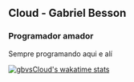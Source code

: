 ## Cloud - Gabriel Besson
###  Programador amador

Sempre programando aqui e alí

[![gbvsCloud's wakatime stats](https://github-readme-stats.vercel.app/api/wakatime?username=gbvsCloud)](https://github.com/gbvsCloud/github-readme-stats)
